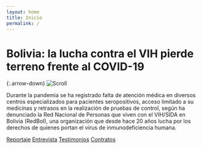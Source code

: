 ```yaml
---
layout: home
title: Inicio
permalink: /
---
```


# Bolivia: la lucha contra el VIH pierde terreno frente al COVID-19

{:.arrow-down}
![Scroll](https://landing.vivirconvih.org/assets/img/arrow-down.svg)

Durante la pandemia se ha registrado falta de atención médica en diversos centros
especializados para pacientes seropositivos, acceso limitado a su medicinas y retrasos
en la realización de pruebas de control, según ha denunciado la Red Nacional de
Personas que viven con el VIH/SIDA en Bolivia (RedBol), una organización que desde
hace 20 años lucha por los derechos de quienes portan el virus de inmunodeficiencia
humana.

[Reportaje](/2020/09/22/reportaje.html)
[Entrevista](/entrevista/)
[Testimonios](/testimonios/)
[Contratos](/contratos/)
